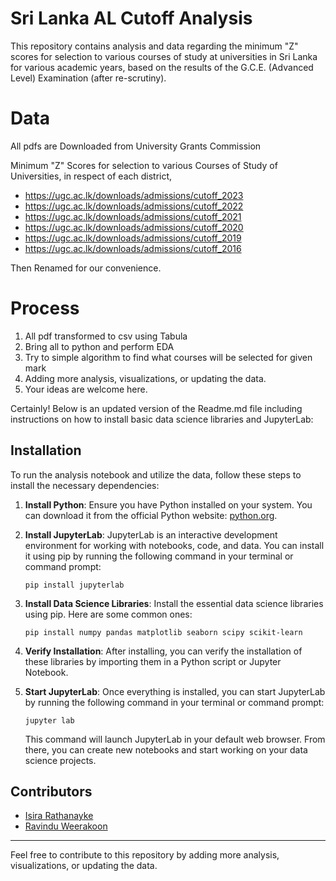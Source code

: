 # Sri Lanka AL Cutoff Analysis

This repository contains analysis and data regarding the minimum "Z" scores for selection to various courses of study at universities in Sri Lanka for various academic years, based on the results of the G.C.E. (Advanced Level) Examination (after re-scrutiny).

# Data

All pdfs are Downloaded from University Grants Commission

Minimum "Z" Scores for selection to various Courses of Study of Universities, in respect of each district,
- https://ugc.ac.lk/downloads/admissions/cutoff_2023
- https://ugc.ac.lk/downloads/admissions/cutoff_2022
- https://ugc.ac.lk/downloads/admissions/cutoff_2021
- https://ugc.ac.lk/downloads/admissions/cutoff_2020
- https://ugc.ac.lk/downloads/admissions/cutoff_2019
- https://ugc.ac.lk/downloads/admissions/cutoff_2016

Then Renamed for our convenience.

# Process 

1. All pdf transformed to csv using Tabula
2. Bring all to python and perform EDA
3. Try to simple algorithm to find what courses will be selected for given mark
4. Adding more analysis, visualizations, or updating the data.
5. Your ideas are welcome here. 



Certainly! Below is an updated version of the Readme.md file including instructions on how to install basic data science libraries and JupyterLab:


## Installation

To run the analysis notebook and utilize the data, follow these steps to install the necessary dependencies:

1. **Install Python**: Ensure you have Python installed on your system. You can download it from the official Python website: [python.org](https://www.python.org/downloads/).

2. **Install JupyterLab**: JupyterLab is an interactive development environment for working with notebooks, code, and data. You can install it using pip by running the following command in your terminal or command prompt:

    ```
    pip install jupyterlab
    ```

3. **Install Data Science Libraries**: Install the essential data science libraries using pip. Here are some common ones:

    ```
    pip install numpy pandas matplotlib seaborn scipy scikit-learn 
    ```

4. **Verify Installation**: After installing, you can verify the installation of these libraries by importing them in a Python script or Jupyter Notebook.

5. **Start JupyterLab**: Once everything is installed, you can start JupyterLab by running the following command in your terminal or command prompt:

    ```
    jupyter lab
    ```

    This command will launch JupyterLab in your default web browser. From there, you can create new notebooks and start working on your data science projects.

## Contributors

- [Isira Rathanayke](https://github.com/IsiraUdaththa)
- [Ravindu Weerakoon](https://github.com/theirusername)

---

Feel free to contribute to this repository by adding more analysis, visualizations, or updating the data.